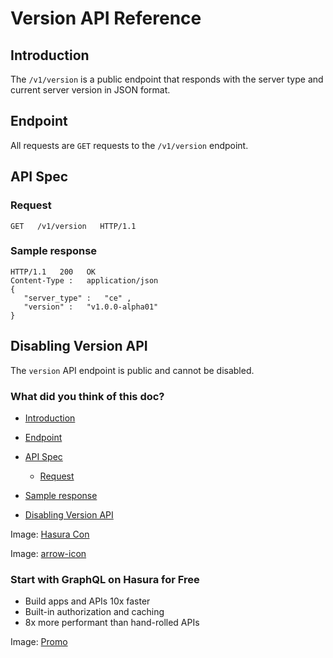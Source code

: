 # Version API Reference

## Introduction​

The `/v1/version` is a public endpoint that responds with the server
type and current server version in JSON format.

## Endpoint​

All requests are `GET` requests to the `/v1/version` endpoint.

## API Spec​

### Request​

`GET   /v1/version   HTTP/1.1`

### Sample response​

```
HTTP/1.1   200   OK
Content-Type :   application/json
{
   "server_type" :   "ce" ,
   "version" :   "v1.0.0-alpha01"
}
```

## Disabling Version API​

The `version` API endpoint is public and cannot be disabled.

### What did you think of this doc?

- [ Introduction ](https://hasura.io/docs/latest/api-reference/version/#introduction)
- [ Endpoint ](https://hasura.io/docs/latest/api-reference/version/#endpoint)
- [ API Spec ](https://hasura.io/docs/latest/api-reference/version/#api-spec)
    - [ Request ](https://hasura.io/docs/latest/api-reference/version/#request)

- [ Sample response ](https://hasura.io/docs/latest/api-reference/version/#sample-response)
- [ Disabling Version API ](https://hasura.io/docs/latest/api-reference/version/#disabling-version-api)


Image: [ Hasura Con ](https://res.cloudinary.com/dh8fp23nd/image/upload/v1686154570/hasura-con-2023/has-con-light-date_r2a2ud.png)

Image: [ arrow-icon ](https://res.cloudinary.com/dh8fp23nd/image/upload/v1683723549/main-web/chevron-right_ldbi7d.png)

### Start with GraphQL on Hasura for Free

- Build apps and APIs 10x faster
- Built-in authorization and caching
- 8x more performant than hand-rolled APIs


Image: [ Promo ](https://hasura.io/docs/assets/images/hasura-free-ff60e409244e0ea12b5a3045d1a9096b.png)